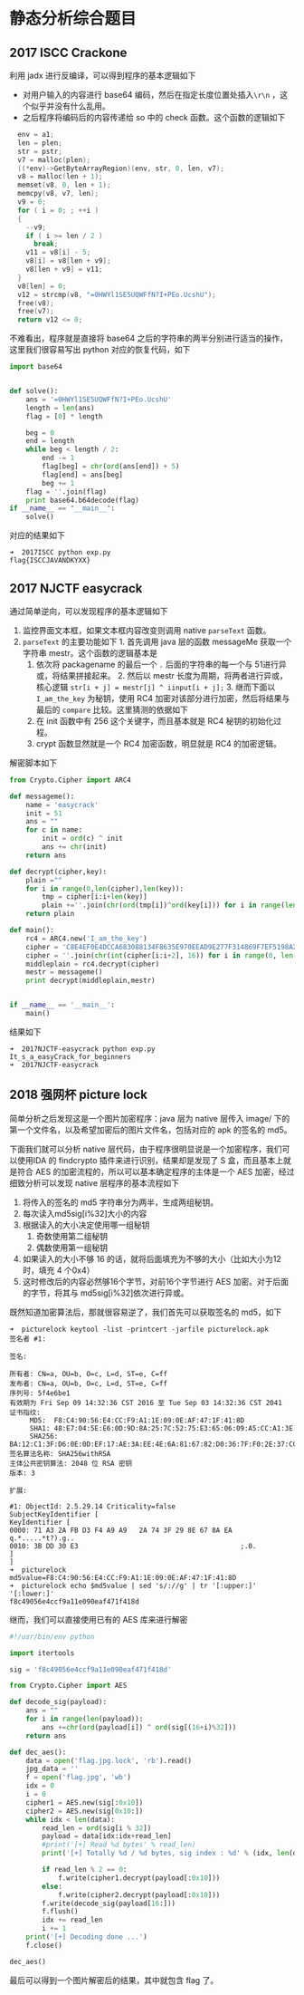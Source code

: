 # 静态分析综合题目

## 2017 ISCC Crackone

利用 jadx 进行反编译，可以得到程序的基本逻辑如下

-   对用户输入的内容进行 base64 编码，然后在指定长度位置处插入`\r\n` ，这个似乎并没有什么乱用。
-   之后程序将编码后的内容传递给 so 中的 check 函数。这个函数的逻辑如下

```c
  env = a1;
  len = plen;
  str = pstr;
  v7 = malloc(plen);
  ((*env)->GetByteArrayRegion)(env, str, 0, len, v7);
  v8 = malloc(len + 1);
  memset(v8, 0, len + 1);
  memcpy(v8, v7, len);
  v9 = 0;
  for ( i = 0; ; ++i )
  {
    --v9;
    if ( i >= len / 2 )
      break;
    v11 = v8[i] - 5;
    v8[i] = v8[len + v9];
    v8[len + v9] = v11;
  }
  v8[len] = 0;
  v12 = strcmp(v8, "=0HWYl1SE5UQWFfN?I+PEo.UcshU");
  free(v8);
  free(v7);
  return v12 <= 0;
```

不难看出，程序就是直接将 base64 之后的字符串的两半分别进行适当的操作，这里我们很容易写出 python 对应的恢复代码，如下

```python
import base64


def solve():
    ans = '=0HWYl1SE5UQWFfN?I+PEo.UcshU'
    length = len(ans)
    flag = [0] * length

    beg = 0
    end = length
    while beg < length / 2:
        end -= 1
        flag[beg] = chr(ord(ans[end]) + 5)
        flag[end] = ans[beg]
        beg += 1
    flag = ''.join(flag)
    print base64.b64decode(flag)
if __name__ == "__main__":
    solve()
```

对应的结果如下

```shell
➜  2017ISCC python exp.py
flag{ISCCJAVANDKYXX}
```

## 2017 NJCTF easycrack

通过简单逆向，可以发现程序的基本逻辑如下

1.  监控界面文本框，如果文本框内容改变则调用 native `parseText` 函数。
2.   `parseText` 的主要功能如下
    1.  首先调用 java 层的函数 messageMe 获取一个字符串 mestr。这个函数的逻辑基本是
        1.  依次将 packagename 的最后一个 `.` 后面的字符串的每一个与 51进行异或，将结果拼接起来。
    2.  然后以 mestr 长度为周期，将两者进行异或，核心逻辑 `str[i + j] = mestr[j] ^ iinput[i + j];`
    3.  继而下面以 `I_am_the_key` 为秘钥，使用 RC4 加密对该部分进行加密，然后将结果与最后的 `compare` 比较。这里猜测的依据如下
        1.  在 init 函数中有 256 这个关键字，而且基本就是 RC4 秘钥的初始化过程。
        2.  crypt 函数显然就是一个 RC4 加密函数，明显就是 RC4 的加密逻辑。

解密脚本如下

```python
from Crypto.Cipher import ARC4

def messageme():
    name = 'easycrack'
    init = 51
    ans = ""
    for c in name:
        init = ord(c) ^ init
        ans += chr(init)
    return ans

def decrypt(cipher,key):
    plain =""
    for i in range(0,len(cipher),len(key)):
        tmp = cipher[i:i+len(key)]
        plain +=''.join(chr(ord(tmp[i])^ord(key[i])) for i in range(len(tmp)))
    return plain

def main():
    rc4 = ARC4.new('I_am_the_key')
    cipher = 'C8E4EF0E4DCCA683088134F8635E970EEAD9E277F314869F7EF5198A2AA4'
    cipher = ''.join(chr(int(cipher[i:i+2], 16)) for i in range(0, len(cipher), 2))
    middleplain = rc4.decrypt(cipher)
    mestr = messageme()
    print decrypt(middleplain,mestr)


if __name__ == '__main__':
    main()
```

结果如下

```shell
➜  2017NJCTF-easycrack python exp.py 
It_s_a_easyCrack_for_beginners
➜  2017NJCTF-easycrack 
```

## 2018 强网杯 picture lock

简单分析之后发现这是一个图片加密程序：java 层为 native 层传入 image/ 下的第一个文件名，以及希望加密后的图片文件名，包括对应的 apk 的签名的 md5。

下面我们就可以分析 native 层代码，由于程序很明显说是一个加密程序，我们可以使用IDA 的 findcrypto 插件来进行识别，结果却是发现了 S 盒，而且基本上就是符合 AES 的加密流程的，所以可以基本确定程序的主体是一个 AES 加密，经过细致分析可以发现 native 层程序的基本流程如下

1. 将传入的签名的 md5 字符串分为两半，生成两组秘钥。
2. 每次读入md5sig[i%32]大小的内容
3. 根据读入的大小决定使用哪一组秘钥
   1. 奇数使用第二组秘钥
   2. 偶数使用第一组秘钥
4. 如果读入的大小不够 16 的话，就将后面填充为不够的大小（比如大小为12时，填充 4 个0x4）
5. 这时修改后的内容必然够16个字节，对前16个字节进行 AES 加密。对于后面的字节，将其与 md5sig[i%32]依次进行异或。

既然知道加密算法后，那就很容易逆了，我们首先可以获取签名的 md5，如下

```shell
➜  picturelock keytool -list -printcert -jarfile picturelock.apk
签名者 #1:

签名:

所有者: CN=a, OU=b, O=c, L=d, ST=e, C=ff
发布者: CN=a, OU=b, O=c, L=d, ST=e, C=ff
序列号: 5f4e6be1
有效期为 Fri Sep 09 14:32:36 CST 2016 至 Tue Sep 03 14:32:36 CST 2041
证书指纹:
	 MD5:  F8:C4:90:56:E4:CC:F9:A1:1E:09:0E:AF:47:1F:41:8D
	 SHA1: 48:E7:04:5E:E6:0D:9D:8A:25:7C:52:75:E3:65:06:09:A5:CC:A1:3E
	 SHA256: BA:12:C1:3F:D6:0E:0D:EF:17:AE:3A:EE:4E:6A:81:67:82:D0:36:7F:F0:2E:37:CC:AD:5D:6E:86:87:0C:8E:38
签名算法名称: SHA256withRSA
主体公共密钥算法: 2048 位 RSA 密钥
版本: 3

扩展:

#1: ObjectId: 2.5.29.14 Criticality=false
SubjectKeyIdentifier [
KeyIdentifier [
0000: 71 A3 2A FB D3 F4 A9 A9   2A 74 3F 29 8E 67 8A EA  q.*.....*t?).g..
0010: 3B DD 30 E3                                        ;.0.
]
]
➜  picturelock md5value=F8:C4:90:56:E4:CC:F9:A1:1E:09:0E:AF:47:1F:41:8D
➜  picturelock echo $md5value | sed 's/://g' | tr '[:upper:]' '[:lower:]'
f8c49056e4ccf9a11e090eaf471f418d
```

继而，我们可以直接使用已有的 AES 库来进行解密

```python
#!/usr/bin/env python

import itertools

sig = 'f8c49056e4ccf9a11e090eaf471f418d'

from Crypto.Cipher import AES

def decode_sig(payload):
    ans = ""
    for i in range(len(payload)):
        ans +=chr(ord(payload[i]) ^ ord(sig[(16+i)%32]))
    return ans

def dec_aes():
	data = open('flag.jpg.lock', 'rb').read()
	jpg_data = ''
	f = open('flag.jpg', 'wb')
	idx = 0
	i = 0
	cipher1 = AES.new(sig[:0x10])
	cipher2 = AES.new(sig[0x10:])
	while idx < len(data):
		read_len = ord(sig[i % 32])
		payload = data[idx:idx+read_len]
		#print('[+] Read %d bytes' % read_len)
		print('[+] Totally %d / %d bytes, sig index : %d' % (idx, len(data), i))

		if read_len % 2 == 0:
			f.write(cipher1.decrypt(payload[:0x10]))
		else:
			f.write(cipher2.decrypt(payload[:0x10]))
		f.write(decode_sig(payload[16:]))
		f.flush()
		idx += read_len
		i += 1
	print('[+] Decoding done ...')
	f.close()

dec_aes()
```

最后可以得到一个图片解密后的结果，其中就包含 flag 了。
